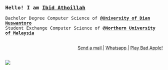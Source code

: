 ### <samp>Hello! I am <b><a rel="nofollow noopener noreferrer" target="_blank" href="https://htmlpreview.github.io/?https://raw.githubusercontent.com/ibidathoillah/ibidathoillah/master/VisualCV%20(6_23_2021%203_24_57%20AM).html">Ibid Athoillah</a></b></samp>
<samp>
  Bachelor Degree Computer Science of <a target="_blank" href="https://dinus.ac.id/"><b>@University of Dian Nuswantoro</b></a> <br>
  Student Exchange Computer Science of <a target="_blank" href="https://www.uum.edu.my/"><b>@Northern University of Malaysia</b></a> <br>
</samp><br/>
<p align="right">
<a href="mailto:ibidathoillah@gmail.com"> Send a mail </a> | <a href="https://api.whatsapp.com/send?phone=62895328338770"> Whatsapp </a> | <a href="https://www.youtube.com/watch?v=FtutLA63Cp8"> Play Bad Apple! </a>
</p><br/>
<a href="https://www.youtube.com/watch?v=FtutLA63Cp8">
<img src="https://gist.githubusercontent.com/ibidathoillah/020148bd12965370f1ec077fe474cef9/raw/3d76f86b82d61f8f696e615eee9a36fc4c21e8c8/source.gif"/>
 </a>
